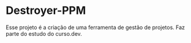 # Destroyer-PPM
Esse projeto é a criação de uma ferramenta de gestão de projetos. 
Faz parte do estudo do curso.dev.
